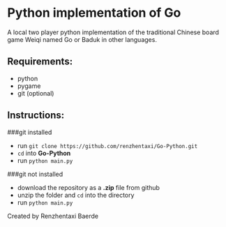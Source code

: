 Python implementation of Go
===========================

A local two player python implementation of the traditional
Chinese board game Weiqi named Go or Baduk in other languages.


**Requirements:**
----------------
  * python
  * pygame
  * git (optional)
  
  
**Instructions:**
----------------

###git installed


  * run `git clone https://github.com/renzhentaxi/Go-Python.git`
  * `cd` into **Go-Python**
  * run `python main.py`
  
###git not installed

  * download the repository as a **.zip** file from github
  * unzip the folder and `cd` into the directory
  * run `python main.py`
  
  
Created by Renzhentaxi Baerde
